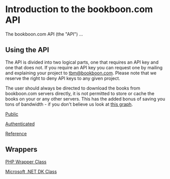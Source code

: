 # Introduction to the bookboon.com API

The bookboon.com API (the "API") ...

## Using the API
The API is divided into two logical parts, one that requires an API key and one that does not. If you require an API key you can request one by mailing and explaining your project to [tbm@bookboon.com](mailto:tbm@bookboon.com). Please note that we reserve the right to deny API keys to any given project.

The user should always be directed to download the books from bookboon.com servers directly, it is not permitted to store or cache the books on your or any other servers. This has the added bonus of saving you tons of bandwidth - if you don't believe us look at [this graph](http://bookboon.com/blog/wp-content/uploads/2012/04/traffic-graph.png).

[Public](https://github.com/bookboon/api/blob/master/Public.md)

[Authenticated](https://github.com/bookboon/api/blob/master/Authenticated.md)

[Reference](https://github.com/bookboon/api/blob/master/Reference.md)

## Wrappers
[PHP Wrapper Class](https://github.com/bookboon/api-php)

[Microsoft .NET DK Class](https://github.com/bookboon/api-net)
